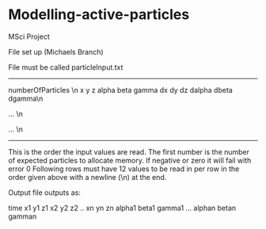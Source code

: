 # Modelling-active-particles
MSci Project

File set up (Michaels Branch)

File must be called particleInput.txt

----------------------------------

numberOfParticles \n
x y z alpha beta gamma dx dy dz dalpha dbeta dgamma\n

... \n

... \n

---------------------------------------------------

This is the order the input values are read.
The first number is the number of expected particles to allocate memory. If
negative or zero it will fail with error 0
Following rows must have 12 values to be read in per row in the order given above
with a newline (\n) at the end.  


Output file outputs as:

time x1 y1 z1 x2 y2 z2 .. xn yn zn alpha1 beta1 gamma1 ... alphan betan gamman
